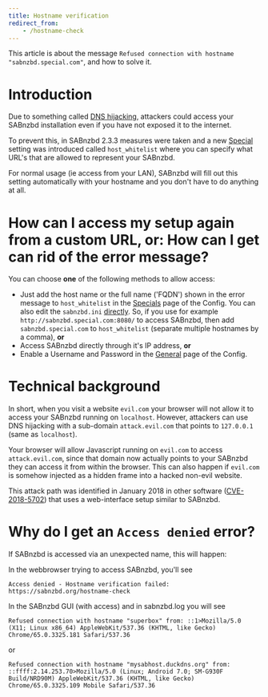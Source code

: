 ```yaml
---
title: Hostname verification
redirect_from:
    - /hostname-check
---
```


This article is about the message `Refused connection with hostname "sabnzbd.special.com"`, and how to solve it.

# Introduction

Due to something called [DNS hijacking](https://en.wikipedia.org/wiki/DNS_hijacking), attackers could access your SABnzbd installation even if you have not exposed it to the internet.

To prevent this, in SABnzbd 2.3.3 measures were taken and a new [Special](/wiki/configuration/{{site.wiki_version}}/special) setting was introduced called `host_whitelist` where you can specify what URL's that are allowed to represent your SABnzbd.

For normal usage (ie access from your LAN), SABnzbd will fill out this setting automatically with your hostname and you don't have to do anything at all.

# How can I access my setup again from a custom URL, or: How can I get can rid of the error message?

You can choose **one** of the following methods to allow access:

- Just add the host name or the full name ('FQDN') shown in the error message to `host_whitelist` in the [Specials](/wiki/configuration/{{site.wiki_version}}/special) page of the Config. You can also edit the `sabnzbd.ini` [directly](/wiki/advanced/directory-setup). So, if you use for example `http://sabnzbd.special.com:8080/` to access SABnzbd, then add `sabnzbd.special.com` to `host_whitelist` (separate multiple hostnames by a comma), **or**
- Access SABnzbd directly through it's IP address, **or**
- Enable a Username and Password in the [General](/wiki/configuration/{{site.wiki_version}}/general) page of the Config.


# Technical background

In short, when you visit a website `evil.com` your browser will not allow it to access your SABnzbd running on `localhost`. However, attackers can use DNS hijacking with a sub-domain `attack.evil.com` that points to `127.0.0.1` (same as `localhost`).

Your browser will allow Javascript running on `evil.com` to access `attack.evil.com`, since that domain now actually points to your SABnzbd they can access it from within the browser. This can also happen if `evil.com` is somehow injected as a hidden frame into a hacked non-evil website.

This attack path was identified in January 2018 in other software ([CVE-2018-5702](http://www.cvedetails.com/cve/CVE-2018-5702/)) that uses a web-interface setup similar to SABnzbd.

# Why do I get an `Access denied` error?

If SABnzbd is accessed via an unexpected name, this will happen:

In the webbrowser trying to access SABnzbd, you'll see
```
Access denied - Hostname verification failed: https://sabnzbd.org/hostname-check
```

In the SABnzbd GUI (with access) and in sabnzbd.log you will see
```
Refused connection with hostname "superbox" from: ::1>Mozilla/5.0 (X11; Linux x86_64) AppleWebKit/537.36 (KHTML, like Gecko) Chrome/65.0.3325.181 Safari/537.36
```
or
```
Refused connection with hostname "mysabhost.duckdns.org" from: ::ffff:2.14.253.70>Mozilla/5.0 (Linux; Android 7.0; SM-G930F Build/NRD90M) AppleWebKit/537.36 (KHTML, like Gecko) Chrome/65.0.3325.109 Mobile Safari/537.36
```




